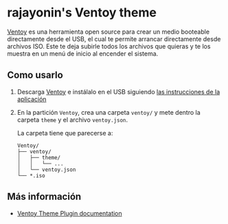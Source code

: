 # rajayonin's Ventoy theme

[Ventoy](https://www.ventoy.net/) es una herramienta open source para crear un
medio booteable directamente desde el USB, el cual te permite arrancar
directamente desde archivos ISO. Este te deja subirle todos los archivos que
quieras y te los muestra en un menú de inicio al encender el sistema.


## Como usarlo
1. Descarga [Ventoy](https://www.ventoy.net/en/download.html) e instálalo en el
   USB siguiendo [las instrucciones de la aplicación](https://www.ventoy.net/en/doc_start.html)
3. En la partición `Ventoy`, crea una carpeta `ventoy/` y mete dentro la
   carpeta `theme` y el archivo `ventoy.json`.  

   La carpeta tiene que parecerse a:  
    ```
    Ventoy/
    ├── ventoy/
    │   ├── theme/
    │   │   └── ...
    │   └── ventoy.json
    └── *.iso
    ```


## Más información
- [Ventoy Theme Plugin documentation](https://www.ventoy.net/en/plugin_theme.html)
